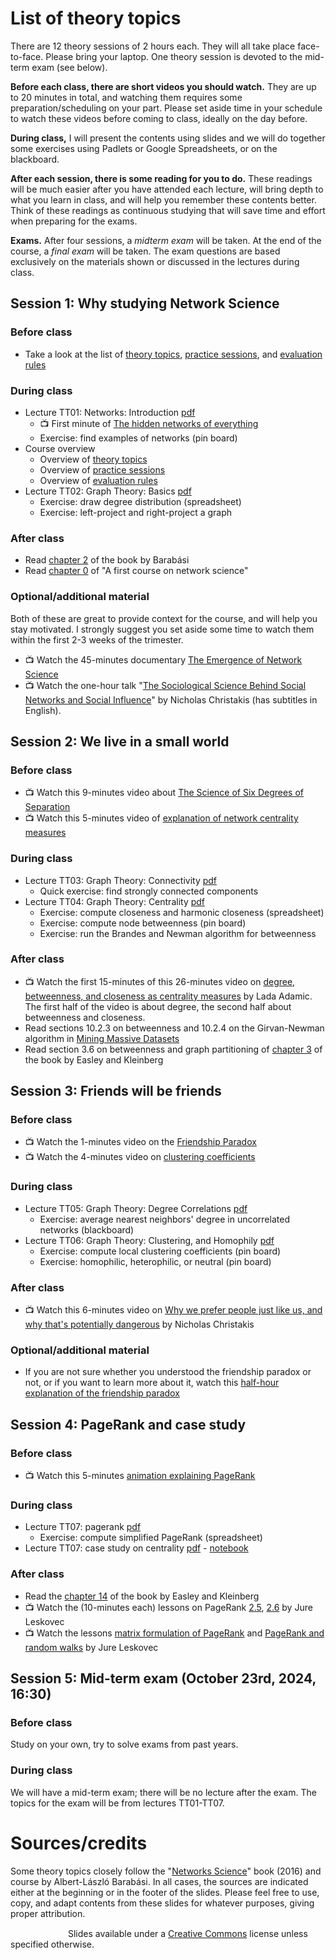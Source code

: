 # List of theory topics

There are 12 theory sessions of 2 hours each. They will all take place face-to-face. Please bring your laptop. One theory session is devoted to the mid-term exam (see below). 

**Before each class, there are short videos you should watch.** They are up to 20 minutes in total, and watching them requires some preparation/scheduling on your part. Please set aside time in your schedule to watch these videos before coming to class, ideally on the day before.

**During class,** I will present the contents using slides and we will do together some exercises using Padlets or Google Spreadsheets, or on the blackboard. 

**After each session, there is some reading for you to do.** These readings will be much easier after you have attended each lecture, will bring depth to what you learn in class, and will help you remember these contents better. Think of these readings as continuous studying that will save time and effort when preparing for the exams.

**Exams.** After four sessions, a *midterm exam* will be taken. At the end of the course, a *final exam* will be taken. The exam questions are based exclusively on the materials shown or discussed in the lectures during class.

## Session 1: Why studying Network Science

### Before class

* Take a look at the list of [theory topics](./),  [practice sessions](../practicum/README.md), and [evaluation rules](../upf/upf-evaluation.md)

### During class

* Lecture TT01: Networks: Introduction [pdf](pdf/tt01-intro.pdf)
   * :tv: First minute of [The hidden networks of everything](https://www.youtube.com/watch?v=RfgjHoVCZwU)
   * Exercise: find examples of networks (pin board)
* Course overview
   * Overview of [theory topics](./)
   * Overview of [practice sessions](../practicum/README.md)
   * Overview of [evaluation rules](../upf/upf-evaluation.md)
* Lecture TT02: Graph Theory: Basics [pdf](pdf/tt03-basics.pdf)
   * Exercise: draw degree distribution (spreadsheet)
   * Exercise: left-project and right-project a graph

### After class

* Read [chapter 2](http://networksciencebook.com/chapter/2) of the book by Barabási
* Read [chapter 0](https://github.com/CambridgeUniversityPress/FirstCourseNetworkScience/tree/master/sample/chapters) of "A first course on network science"

### Optional/additional material

Both of these are great to provide context for the course, and will help you stay motivated. I strongly suggest you set aside some time to watch them within the first 2-3 weeks of the trimester.

* :tv: Watch the 45-minutes documentary [The Emergence of Network Science](https://www.cornell.edu/video/emergence-of-network-science)
* :tv: Watch the one-hour talk "[The Sociological Science Behind Social Networks and Social Influence](https://www.youtube.com/watch?v=wadBvDPeE4E)" by Nicholas Christakis (has subtitles in English).

## Session 2: We live in a small world

### Before class

* :tv: Watch this 9-minutes video about [The Science of Six Degrees of Separation](https://www.youtube.com/watch?v=TcxZSmzPw8k)
* :tv: Watch this 5-minutes video of [explanation of network centrality measures](https://www.youtube.com/watch?v=NgUj8DEH5Tc)

### During class

* Lecture TT03: Graph Theory: Connectivity [pdf](pdf/tt03-connectivity.pdf)
   * Quick exercise: find strongly connected components
* Lecture TT04: Graph Theory: Centrality [pdf](pdf/tt04-centrality.pdf)
   * Exercise: compute closeness and harmonic closeness (spreadsheet)
   * Exercise: compute node betweenness (pin board)
   * Exercise: run the Brandes and Newman algorithm for betweenness

### After class

* :tv: Watch the first 15-minutes of this 26-minutes video on [degree, betweenness, and closeness as centrality measures](https://www.youtube.com/watch?v=RXohUeNCJiU&list=PL2rR6Wa-StjYOW7v6J8_npck6EDOKEbCN&index=7) by Lada Adamic. The first half of the video is about degree, the second half about betweenness and closeness.
* Read sections 10.2.3 on betweenness and 10.2.4 on the Girvan-Newman algorithm in [Mining Massive Datasets](http://infolab.stanford.edu/~ullman/mmds/book.pdf)
* Read section 3.6 on betweenness and graph partitioning of [chapter 3](http://www.cs.cornell.edu/home/kleinber/networks-book/networks-book-ch03.pdf) of the book by Easley and Kleinberg

## Session 3: Friends will be friends

### Before class

* :tv: Watch the 1-minutes video on the [Friendship Paradox](https://www.youtube.com/watch?v=httLvVufAYs)
* :tv: Watch the 4-minutes video on [clustering coefficients](https://www.youtube.com/watch?v=YkatiyqHCXk)

### During class

* Lecture TT05: Graph Theory: Degree Correlations  [pdf](pdf/tt05-assortativity.pdf)
   * Exercise: average nearest neighbors' degree in uncorrelated networks (blackboard)
* Lecture TT06: Graph Theory: Clustering, and Homophily  [pdf](pdf/tt06-clustering.pdf)
   * Exercise: compute local clustering coefficients (pin board)
   * Exercise: homophilic, heterophilic, or neutral (pin board)

### After class

* :tv: Watch this 6-minutes video on [Why we prefer people just like us, and why that's potentially dangerous](https://www.youtube.com/watch?v=O7CJBnGkqEk) by Nicholas Christakis

### Optional/additional material

* If you are not sure whether you understood the friendship paradox or not, or if you want to learn more about it, watch this [half-hour explanation of the friendship paradox](https://www.youtube.com/watch?v=7ffzDepERnQ)
  
## Session 4: PageRank and case study

### Before class

* :tv: Watch this 5-minutes [animation explaining PageRank](https://www.youtube.com/watch?v=meonLcN7LD4)

### During class

* Lecture TT07: pagerank [pdf](pdf/tt07-pagerank.pdf)
   * Exercise: compute simplified PageRank (spreadsheet)
* Lecture TT07: case study on centrality [pdf](pdf/tt08-casestudy.pdf) - [notebook](../practicum/data/case-study-florentine)

### After class

* Read the [chapter 14](http://www.cs.cornell.edu/home/kleinber/networks-book/networks-book-ch14.pdf) of the book by Easley and Kleinberg
* :tv: Watch the (10-minutes each) lessons on PageRank [2.5](https://www.youtube.com/watch?v=bK934gcJMS4), [2.6](https://www.youtube.com/watch?v=Nvb1WVWoYt4) by Jure Leskovec
* :tv: Watch the lessons [matrix formulation of PageRank](https://www.youtube.com/watch?v=e2SZY3NbtQ8) and [PageRank and random walks](https://www.youtube.com/watch?v=CWzmnzB04eg) by Jure Leskovec

## Session 5: Mid-term exam (October 23rd, 2024, 16:30)

### Before class

Study on your own, try to solve exams from past years. 

### During class

We will have a mid-term exam; there will be no lecture after the exam. The topics for the exam will be from lectures TT01-TT07.


# Sources/credits

Some theory topics closely follow the "[Networks Science](http://networksciencebook.com/)" book (2016) and course by Albert-László Barabási. In all cases, the sources are indicated either at the beginning or in the footer of the slides. Please feel free to use, copy, and adapt contents from these slides for whatever purposes, giving proper attribution.

[<img src="../upf/cc-by-80x15.png" width="80" height="15" hspace="4"/>](https://creativecommons.org/licenses/by/4.0/) Slides available under a [Creative Commons](https://creativecommons.org/licenses/by/4.0/) license unless specified otherwise.
